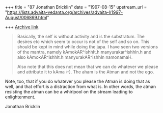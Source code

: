 +++
title = "87 Jonathan Bricklin"
date = "1997-08-15"
upstream_url = "https://lists.advaita-vedanta.org/archives/advaita-l/1997-August/006869.html"

+++
[Archive link](https://lists.advaita-vedanta.org/archives/advaita-l/1997-August/006869.html)

> Basically, the self is without activity and is the substratum. The
> desires etc which seem to occur is not of the self and so on. This
> should be kept in mind while doing the japa. I have seen two versions of
> the mantra, namely kAmokAR^ishhIt.h manyurakar^ishhIn.h and also
> kAmokAR^ishhIt.h manyurakAR^ishhIn namonamaH.
>
> Also note that this does not mean that we can do whatever we please and
> attribute it to kAma :-). The aham is the Atman and not the ego.


Note, too, that if you do whatever you please the Atman is doing that as
well,  and that effort is a distraction from what is.  In other words, the
atman resisting the atman can be a whirlpool on the stream leading to
enlightenment.


Jonathan Bricklin

